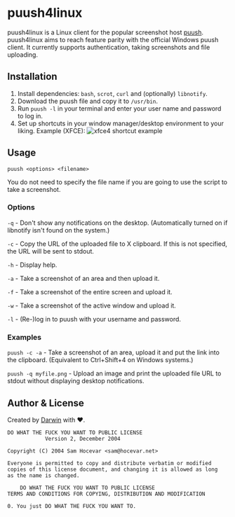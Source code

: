 # puush4linux

puush4linux is a Linux client for the popular screenshot host [puush](http://puush.me). puush4linux aims to reach feature parity with the official Windows puush client. It currently supports authentication, taking screenshots and file uploading.

## Installation

1. Install dependencies: `bash`, `scrot`, `curl` and (optionally) `libnotify`.
2. Download the puush file and copy it to `/usr/bin`.
3. Run `puush -l` in your terminal and enter your user name and password to log in.
4. Set up shortcuts in your window manager/desktop environment to your liking.
 Example (XFCE):
 ![xfce4 shortcut example](http://puu.sh/ktPr6/4ab02a679a.png)

## Usage

`puush <options> <filename>`

You do not need to specify the file name if you are going to use the script to take a screenshot.

### Options

`-q` - Don't show any notifications on the desktop. (Automatically turned on if libnotify isn't found on the system.)

`-c` - Copy the URL of the uploaded file to X clipboard. If this is not specified, the URL will be sent to stdout.

`-h` - Display help.

`-a` - Take a screenshot of an area and then upload it.

`-f` - Take a screenshot of the entire screen and upload it.

`-w` - Take a screenshot of the active window and upload it.

`-l` - (Re-)log in to puush with your username and password.

### Examples

`puush -c -a` - Take a screenshot of an area, upload it and put the link into the clipboard. (Equivalent to Ctrl+Shift+4 on Windows systems.)

`puush -q myfile.png` - Upload an image and print the uploaded file URL to stdout without displaying desktop notifications.

## Author & License

Created by [Darwin](http://hpup.co) with ♥.

```
DO WHAT THE FUCK YOU WANT TO PUBLIC LICENSE
            Version 2, December 2004

Copyright (C) 2004 Sam Hocevar <sam@hocevar.net>

Everyone is permitted to copy and distribute verbatim or modified
copies of this license document, and changing it is allowed as long
as the name is changed.

    DO WHAT THE FUCK YOU WANT TO PUBLIC LICENSE
TERMS AND CONDITIONS FOR COPYING, DISTRIBUTION AND MODIFICATION

0. You just DO WHAT THE FUCK YOU WANT TO.
```
